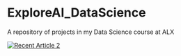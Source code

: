 # ExploreAI_DataScience
A repository of projects in my Data Science course at ALX

<a target="_blank" href="https://github-readme-medium-recent-article.vercel.app/medium/@cjmachoka/2"><img src="https://github-readme-medium-recent-article.vercel.app/medium/@cjmachoka/2" alt="Recent Article 2"> 
